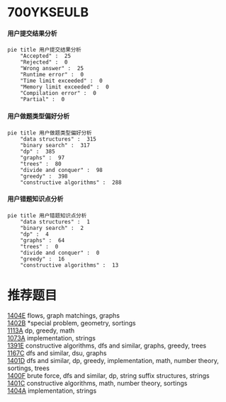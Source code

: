 # 700YKSEULB

<!-- tabs:start -->



#### **用户提交结果分析**

```mermaid
pie title 用户提交结果分析
    "Accepted" :  25
    "Rejected" :  0
    "Wrong answer" :  25
    "Runtime error" :  0
    "Time limit exceeded" :  0
    "Memory limit exceeded" :  0
    "Compilation error" :  0
    "Partial" :  0
```

#### **用户做题类型偏好分析**

```mermaid
pie title 用户做题类型偏好分析
    "data structures" :  315
    "binary search" :  317
    "dp" :  385
    "graphs" :  97
    "trees" :  80
    "divide and conquer" :  98
    "greedy" :  398
    "constructive algorithms" :  288
```
#### **用户错题知识点分析**

```mermaid
pie title 用户错题知识点分析
    "data structures" :  1
    "binary search" :  2
    "dp" :  4
    "graphs" :  64
    "trees" :  0
    "divide and conquer" :  0
    "greedy" :  16
    "constructive algorithms" :  13
```



<!-- tabs:end -->
# 推荐题目
[1404E](https://codeforces.com/contest/1404/problem/E)		flows,
                        graph matchings,
                        graphs		  
[1402B](https://codeforces.com/contest/1402/problem/B)		*special problem,
                        geometry,
                        sortings		  
[1113A](https://codeforces.com/contest/1113/problem/A)		dp,
                        greedy,
                        math		  
[1073A](https://codeforces.com/contest/1073/problem/A)		implementation,
                        strings		  
[1391E](https://codeforces.com/contest/1391/problem/E)		constructive algorithms,
                        dfs and similar,
                        graphs,
                        greedy,
                        trees		  
[1167C](https://codeforces.com/contest/1167/problem/C)		dfs and similar,
                        dsu,
                        graphs		  
[1401D](https://codeforces.com/contest/1401/problem/D)		dfs and similar,
                        dp,
                        greedy,
                        implementation,
                        math,
                        number theory,
                        sortings,
                        trees		  
[1400F](https://codeforces.com/contest/1400/problem/F)		brute force,
                        dfs and similar,
                        dp,
                        string suffix structures,
                        strings		  
[1401C](https://codeforces.com/contest/1401/problem/C)		constructive algorithms,
                        math,
                        number theory,
                        sortings		  
[1404A](https://codeforces.com/contest/1404/problem/A)		implementation,
                        strings		  
